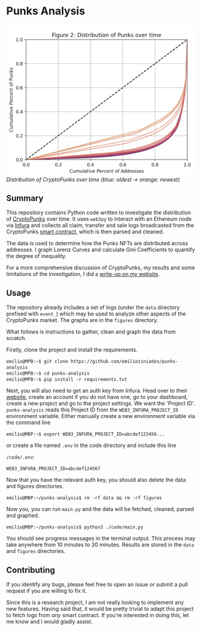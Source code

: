 # Punks Analysis

![Distribution of CryptoPunks over time](.github/banner.png "Distribution of CryptoPunks over time")
_Distribution of CryptoPunks over time (blue: oldest -> orange: newest)_

## Summary

This repository contains Python code written to investigate the distribution of [CryptoPunks](https://www.larvalabs.com/cryptopunks) over time. It uses `web3py` to interact with an Ethereum node via [Infura](https://infura.io) and collects all claim, transfer and sale logs broadcasted from the CryptoPunks [smart contract](https://etherscan.io/address/0xb47e3cd837dDF8e4c57F05d70Ab865de6e193BBB), which is then parsed and cleaned.

The data is used to determine how the Punks NFTs are distributed across addresses. I graph Lorenz Curves and calculate Gini Coefficients to quantify the degree of inequality.

For a more comprehensive discussion of CryptoPunks, my results and some limitations of the investigation, I did a [write-up on my website](https://emilio.co.za/write/cryptopunks).

## Usage

The repository already includes a set of logs (under the `data` directory prefixed with `event_`) which may be used to analyze other aspects of the CryptoPunks market. The graphs are in the `figures` directory.

What follows is instructions to gather, clean and graph the data from scratch.

Firstly, clone the project and install the requirements.

```console
emilio@MPB:~$ git clone https://github.com/emilioziniades/punks-analysis
emilio@MPB:~$ cd punks-analysis
emilio@MPB:~$ pip install -r requirements.txt

```

Next, you will also need to get an auth key from Infura. Head over to their [website](https://infura.io), create an account if you do not have one, go to your dashboard, create a new project and go to the project settings. We want the 'Project ID'. `punks-analysis` reads this Project ID from the `WEB3_INFURA_PROJECT_ID` environment variable. Either manually create a new environment variable via the command line

```console
emilio@MBP:~$ export WEB3_INFURA_PROJECT_ID=abcdef123456...
```

or create a file named `.env` in the code directory and include this line

`/code/.env`:

```
WEB3_INFURA_PROJECT_ID=abcdef124567
```

Now that you have the relevant auth key, you should also delete the data and figures directories.

```console
emilio@MBP:~/punks-analysis$ rm -rf data && rm -rf figures
```

Now you, you can run `main.py` and the data will be fetched, cleaned, parsed and graphed.

```console
emilio@MBP:~/punks-analysis$ python3 ./code/main.py
```

You should see progress messages in the terminal output. This process may take anywhere from 10 minutes to 30 minutes. Results are stored in the `data` and `figures` directories.

## Contributing

If you identify any bugs, please feel free to open an issue or submit a pull request if you are willing to fix it.

Since this is a research project, I am not really looking to implement any new features. Having said that, it would be pretty trivial to adapt this project to fetch logs from _any_ smart contract. If you're interested in doing this, let me know and I would gladly assist.
